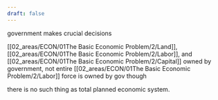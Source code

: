 ```yaml
---
draft: false
---
```

government makes crucial decisions

[[02_areas/ECON/01The Basic Economic Problem/2/Land]], [[02_areas/ECON/01The Basic Economic Problem/2/Labor]], and [[02_areas/ECON/01The Basic Economic Problem/2/Capital]] owned by government, not entire [[02_areas/ECON/01The Basic Economic Problem/2/Labor]] force is owned by gov though

there is no such thing as total planned economic system.